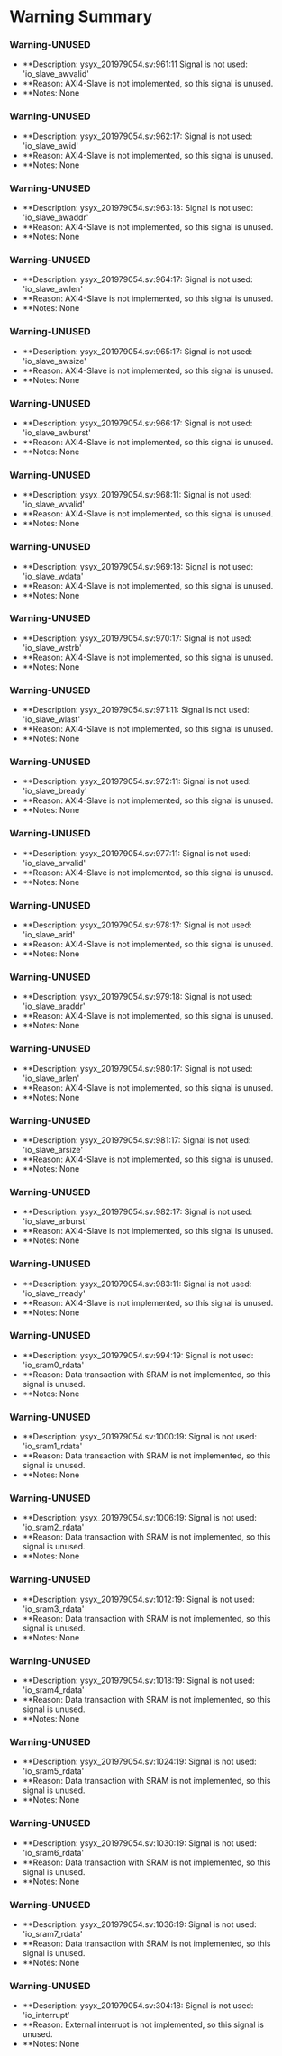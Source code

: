 # Warning Summary

### Warning-UNUSED
* **Description: ysyx_201979054.sv:961:11 Signal is not used: 'io_slave_awvalid'
* **Reason: AXI4-Slave is not implemented, so this signal is unused.
* **Notes: None

### Warning-UNUSED
* **Description: ysyx_201979054.sv:962:17: Signal is not used: 'io_slave_awid'
* **Reason: AXI4-Slave is not implemented, so this signal is unused.
* **Notes: None

### Warning-UNUSED
* **Description: ysyx_201979054.sv:963:18: Signal is not used: 'io_slave_awaddr' 
* **Reason: AXI4-Slave is not implemented, so this signal is unused.
* **Notes: None

### Warning-UNUSED
* **Description: ysyx_201979054.sv:964:17: Signal is not used: 'io_slave_awlen'
* **Reason: AXI4-Slave is not implemented, so this signal is unused.
* **Notes: None

### Warning-UNUSED
* **Description: ysyx_201979054.sv:965:17: Signal is not used: 'io_slave_awsize'
* **Reason: AXI4-Slave is not implemented, so this signal is unused.
* **Notes: None

### Warning-UNUSED
* **Description: ysyx_201979054.sv:966:17: Signal is not used: 'io_slave_awburst'
* **Reason: AXI4-Slave is not implemented, so this signal is unused.
* **Notes: None

### Warning-UNUSED
* **Description: ysyx_201979054.sv:968:11: Signal is not used: 'io_slave_wvalid'
* **Reason: AXI4-Slave is not implemented, so this signal is unused.
* **Notes: None

### Warning-UNUSED
* **Description: ysyx_201979054.sv:969:18: Signal is not used: 'io_slave_wdata'
* **Reason: AXI4-Slave is not implemented, so this signal is unused.
* **Notes: None

### Warning-UNUSED
* **Description: ysyx_201979054.sv:970:17: Signal is not used: 'io_slave_wstrb'
* **Reason: AXI4-Slave is not implemented, so this signal is unused.
* **Notes: None

### Warning-UNUSED
* **Description: ysyx_201979054.sv:971:11: Signal is not used: 'io_slave_wlast'
* **Reason: AXI4-Slave is not implemented, so this signal is unused.
* **Notes: None

### Warning-UNUSED
* **Description: ysyx_201979054.sv:972:11: Signal is not used: 'io_slave_bready'
* **Reason: AXI4-Slave is not implemented, so this signal is unused.
* **Notes: None

### Warning-UNUSED
* **Description: ysyx_201979054.sv:977:11: Signal is not used: 'io_slave_arvalid'
* **Reason: AXI4-Slave is not implemented, so this signal is unused.
* **Notes: None

### Warning-UNUSED
* **Description: ysyx_201979054.sv:978:17: Signal is not used: 'io_slave_arid'
* **Reason: AXI4-Slave is not implemented, so this signal is unused.
* **Notes: None

### Warning-UNUSED
* **Description: ysyx_201979054.sv:979:18: Signal is not used: 'io_slave_araddr'
* **Reason: AXI4-Slave is not implemented, so this signal is unused.
* **Notes: None


### Warning-UNUSED
* **Description: ysyx_201979054.sv:980:17: Signal is not used: 'io_slave_arlen'
* **Reason: AXI4-Slave is not implemented, so this signal is unused.
* **Notes: None

### Warning-UNUSED
* **Description: ysyx_201979054.sv:981:17: Signal is not used: 'io_slave_arsize'
* **Reason: AXI4-Slave is not implemented, so this signal is unused.
* **Notes: None

### Warning-UNUSED
* **Description: ysyx_201979054.sv:982:17: Signal is not used: 'io_slave_arburst'
* **Reason: AXI4-Slave is not implemented, so this signal is unused.
* **Notes: None

### Warning-UNUSED
* **Description: ysyx_201979054.sv:983:11: Signal is not used: 'io_slave_rready'
* **Reason: AXI4-Slave is not implemented, so this signal is unused.
* **Notes: None

### Warning-UNUSED
* **Description: ysyx_201979054.sv:994:19: Signal is not used: 'io_sram0_rdata'
* **Reason: Data transaction with SRAM is not implemented, so this signal is unused.
* **Notes: None

### Warning-UNUSED
* **Description: ysyx_201979054.sv:1000:19: Signal is not used: 'io_sram1_rdata'
* **Reason: Data transaction with SRAM is not implemented, so this signal is unused.
* **Notes: None

### Warning-UNUSED
* **Description: ysyx_201979054.sv:1006:19: Signal is not used: 'io_sram2_rdata'
* **Reason: Data transaction with SRAM is not implemented, so this signal is unused.
* **Notes: None

### Warning-UNUSED
* **Description: ysyx_201979054.sv:1012:19: Signal is not used: 'io_sram3_rdata'
* **Reason: Data transaction with SRAM is not implemented, so this signal is unused.
* **Notes: None

### Warning-UNUSED
* **Description: ysyx_201979054.sv:1018:19: Signal is not used: 'io_sram4_rdata'
* **Reason: Data transaction with SRAM is not implemented, so this signal is unused.
* **Notes: None

### Warning-UNUSED
* **Description: ysyx_201979054.sv:1024:19: Signal is not used: 'io_sram5_rdata'
* **Reason: Data transaction with SRAM is not implemented, so this signal is unused.
* **Notes: None

### Warning-UNUSED
* **Description: ysyx_201979054.sv:1030:19: Signal is not used: 'io_sram6_rdata'
* **Reason: Data transaction with SRAM is not implemented, so this signal is unused.
* **Notes: None

### Warning-UNUSED
* **Description: ysyx_201979054.sv:1036:19: Signal is not used: 'io_sram7_rdata'
* **Reason: Data transaction with SRAM is not implemented, so this signal is unused.
* **Notes: None

### Warning-UNUSED
* **Description: ysyx_201979054.sv:304:18: Signal is not used: 'io_interrupt'
* **Reason: External interrupt is not implemented, so this signal is unused.
* **Notes: None


